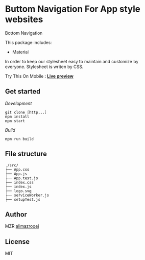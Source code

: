 # Buttom Navigation For App style websites


Bottom Navigation

This package includes:
- Material

In order to keep our stylesheet easy to maintain and customize by everyone. Stylesheet is writen by CSS.

Try This On Mobile :
**[Live preview](http://dashboard.soomit.ir/)**

## Get started
*Development*
```
git clone [http...]
npm install
npm start
```

*Build*
```
npm run build
```

## File structure
```
./src/
├── App.css
├── App.js
├── App.test.js
├── index.css
├── index.js
├── logo.svg
├── serviceWorker.js
├── setupTest.js

```
## Author
MZR [alimazrooei](https://github.com/mzrLab)

## License
MIT

